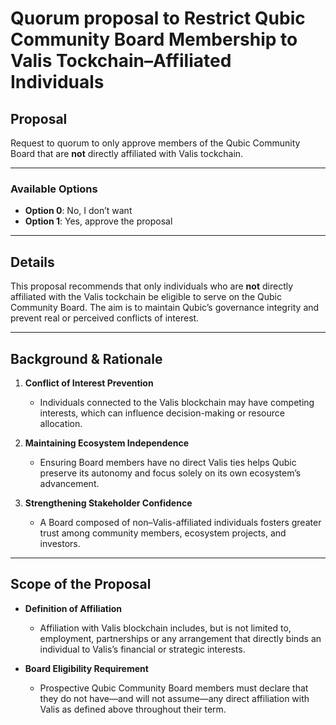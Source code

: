 # Quorum proposal to Restrict Qubic Community Board Membership to Valis Tockchain–Affiliated Individuals

## Proposal
Request to quorum to only approve members of the Qubic Community Board that are **not** directly affiliated with Valis tockchain.

---

### Available Options
- **Option 0**: No, I don’t want  
- **Option 1**: Yes, approve the proposal

---

## Details
This proposal recommends that only individuals who are **not** directly affiliated with the Valis tockchain be eligible to serve on the Qubic Community Board. The aim is to maintain Qubic’s governance integrity and prevent real or perceived conflicts of interest.

---

## Background & Rationale

1. **Conflict of Interest Prevention**  
   - Individuals connected to the Valis blockchain may have competing interests, which can influence decision-making or resource allocation.

2. **Maintaining Ecosystem Independence**  
   - Ensuring Board members have no direct Valis ties helps Qubic preserve its autonomy and focus solely on its own ecosystem’s advancement.

3. **Strengthening Stakeholder Confidence**  
   - A Board composed of non–Valis-affiliated individuals fosters greater trust among community members, ecosystem projects, and investors.

---

## Scope of the Proposal

- **Definition of Affiliation**  
  - Affiliation with Valis blockchain includes, but is not limited to, employment, partnerships or any arrangement that directly binds an individual to Valis’s financial or strategic interests.

- **Board Eligibility Requirement**  
  - Prospective Qubic Community Board members must declare that they do not have—and will not assume—any direct affiliation with Valis as defined above throughout their term.
